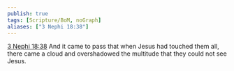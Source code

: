 ```yaml
---
publish: true
tags: [Scripture/BoM, noGraph]
aliases: ["3 Nephi 18:38"]
---
```

[3 Nephi 18:38](https://churchofjesuschrist.org/study/scriptures/bofm/3-ne/18?lang=eng&id=p38#p38) And it came to pass that when Jesus had touched them all, there came a cloud and overshadowed the multitude that they could not see Jesus.
